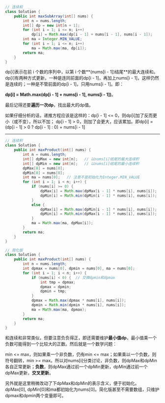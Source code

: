 ``` java
// 连续和
class Solution {
    public int maxSubArray(int[] nums) {
        int n = nums.length;
        int[] dp = new int[n + 1];
        for (int i = 1; i <= n; i++)
            dp[i] = Math.max(dp[i - 1] + nums[i - 1], nums[i - 1]);
        int ma = Integer.MIN_VALUE;
        for (int i = 1; i <= n; i++)
            ma = Math.max(ma, dp[i]);
        return ma;
    }
}
```

dp[i]表示在前 i 个数的序列中，以第 i 个数**(nums[i - 1])结尾**的最大连续和。dp[i]有两种方式更新，一种是连同前面的dp[i - 1]，再加上nums[i - 1]，这样仍然是连续的；一种是不管前面的dp[i - 1]，只用nums[i - 1]。即：

**dp[i] = Math.max(dp[i - 1] + nums[i - 1], nums[i - 1])**。

最后记得还要**遍历一次dp**，找出最大的dp值。

如果仔细分析的话，递推方程应该是这样的：dp[i - 1] <= 0，则dp[i]加了反而更小（或不变），所以不加；     dp[i - 1] > 0，则加了会更大，应该累加。即dp[i] = (dp[i - 1] > 0 ? dp[i - 1] : 0) + nums[i - 1]

------

``` java
// 连续积
class Solution {
    public int maxProduct(int[] nums) {
        int n = nums.length;
        int[] dpMax = new int[n];	// 以nums[i]结尾的最大连续积
        int[] dpMin = new int[n];	// 以nums[i]结尾的最小连续积
        dpMax[0] = nums[0];
        dpMin[0] = nums[0];
        int ma = nums[0];	// 注意不是初始化为Integer.MIN_VALUE
        for (int i = 1; i < n; i++) {
            if (nums[i] >= 0) {
                dpMax[i] = Math.max(dpMax[i - 1] * nums[i], nums[i]);
                dpMin[i] = Math.min(dpMin[i - 1] * nums[i], nums[i]);
            }
            else {
                dpMax[i] = Math.max(dpMin[i - 1] * nums[i], nums[i]);
                dpMin[i] = Math.min(dpMax[i - 1] * nums[i], nums[i]);
            }
            ma = Math.max(ma, dpMax[i]);
        }
        return ma;
    }
}

// 简化版
class Solution {
    public int maxProduct(int[] nums) {
        int n = nums.length;
        int dpmax = nums[0], dpmin = nums[0], ma = nums[0];
        for (int i = 1; i < n; i++) {
            if (nums[i] < 0) {	// 交换dpmin和dpmax
                int tmp = dpmax;
                dpmax = dpmin;
                dpmin = tmp;
            }
            dpmax = Math.max(dpmax * nums[i], nums[i]);
            dpmin = Math.min(dpmin * nums[i], nums[i]);
            ma = Math.max(ma, dpmax);
        }
        return ma;
    }
}
```

和连续和非常类似，但要注意负负得正，即还需要维护**最小值dp**，最小值乘一个负数可能得到一个比较大的正数。然后就是一个数学问题：

min <= max，则如果乘一个非负数，仍有min <= max；如果乘以一个负数，则符号翻转，min >= max。所以对nums[i]分类讨论，非负数，则dpMax和dpMin各自正常更新；**负数**，则dpMax通过前一个dpMin更新，dpMin通过前一个dpMax更新，**交叉更新**。

另外就是这里稍微改动了下dpMax和dpMin的表示含义，便于初始化。dpMax[0], dpMin[0]和ma都初始化为nums[0]。简化版甚至不需要数组，只维护dpmax和dpmin两个变量即可。

